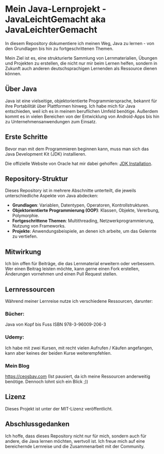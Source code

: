 # Mein Java-Lernprojekt - JavaLeichtGemacht aka JavaLeichterGemacht

In diesem Repository dokumentiere ich meinen Weg, Java zu lernen - von den Grundlagen bis hin zu fortgeschrittenen Themen.

Mein Ziel ist es, eine strukturierte Sammlung von Lernmaterialien, Übungen und Projekten zu erstellen, die nicht nur mir beim Lernen helfen, sondern in Zukunft auch anderen deutschsprachigen Lernenden als Ressource dienen können.

## Über Java

Java ist eine vielseitige, objektorientierte Programmiersprache, bekannt für ihre Portabilität über Plattformen hinweg. Ich habe mich für Java entschieden, weil ich es in meinem beruflichen Umfeld benötige.
Außerdem kommt es in vielen Bereichen von der Entwicklung von Android-Apps bis hin zu Unternehmensanwendungen zum Einsatz.

## Erste Schritte

Bevor man mit dem Programmieren beginnen kann, muss man sich das Java Development Kit (JDK) installieren. 

Die offizielle Website von Oracle hat mir dabei geholfen: [JDK Installation](https://www.oracle.com/java/technologies/javase-jdk15-downloads.html).

## Repository-Struktur

Dieses Repository ist in mehrere Abschnitte unterteilt, die jeweils unterschiedliche Aspekte von Java abdecken:

- **Grundlagen**: Variablen, Datentypen, Operatoren, Kontrollstrukturen.
- **Objektorientierte Programmierung (OOP)**: Klassen, Objekte, Vererbung, Polymorphie.
- **Fortgeschrittene Themen**: Multithreading, Netzwerkprogrammierung, Nutzung von Frameworks.
- **Projekte**: Anwendungsbeispiele, an denen ich arbeite, um das Gelernte zu vertiefen.

## Mitwirkung

Ich bin offen für Beiträge, die das Lernmaterial erweitern oder verbessern. Wer einen Beitrag leisten möchte, kann gerne einen Fork erstellen, Änderungen vornehmen und einen Pull Request stellen.

## Lernressourcen

Während meiner Lernreise nutze ich verschiedene Ressourcen, darunter:

### Bücher:
Java von Kopf bis Fuss ISBN 978-3-96009-206-3

### Udemy:
Ich habe mit zwei Kursen, mit recht vielen Aufrufen / Käufen angefangen, kann aber keines der beiden Kurse weiterempfehlen.

### Mein Blog

https://ceosbay.com (Ist pausiert, da ich meine Ressourcen anderweitig benötige. Dennoch lohnt sich ein Blick ;)) 

## Lizenz

Dieses Projekt ist unter der MIT-Lizenz veröffentlicht.

## Abschlussgedanken

Ich hoffe, dass dieses Repository nicht nur für mich, sondern auch für andere, die Java lernen möchten, wertvoll ist. Ich freue mich auf eine bereichernde Lernreise und die Zusammenarbeit mit der Community.
